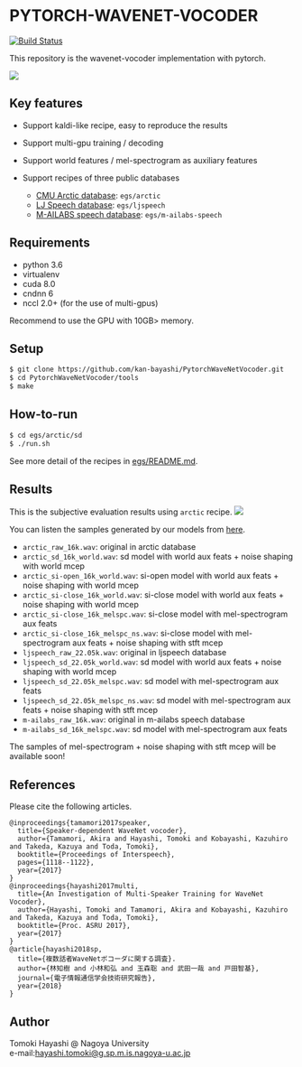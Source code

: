# PYTORCH-WAVENET-VOCODER

[![Build Status](https://travis-ci.org/kan-bayashi/PytorchWaveNetVocoder.svg?branch=master)](https://travis-ci.org/kan-bayashi/PytorchWaveNetVocoder)

This repository is the wavenet-vocoder implementation with pytorch.

![](https://github.com/kan-bayashi/WaveNetVocoderSamples/blob/master/figure/overview.bmp)

## Key features

- Support kaldi-like recipe, easy to reproduce the results
- Support multi-gpu training / decoding
- Support world features / mel-spectrogram as auxiliary features
- Support recipes of three public databases

    - [CMU Arctic database](http://www.festvox.org/cmu_arctic/): `egs/arctic`
    - [LJ Speech database](https://keithito.com/LJ-Speech-Dataset/): `egs/ljspeech`
    - [M-AILABS speech database](http://www.m-ailabs.bayern/en/the-mailabs-speech-dataset/): `egs/m-ailabs-speech`

## Requirements

- python 3.6
- virtualenv
- cuda 8.0
- cndnn 6
- nccl 2.0+ (for the use of multi-gpus)

Recommend to use the GPU with 10GB> memory.

## Setup

```bash
$ git clone https://github.com/kan-bayashi/PytorchWaveNetVocoder.git
$ cd PytorchWaveNetVocoder/tools
$ make
```

## How-to-run

```bash
$ cd egs/arctic/sd
$ ./run.sh
```

See more detail of the recipes in [egs/README.md](egs/README.md).

## Results

This is the subjective evaluation results using `arctic` recipe.
![](https://github.com/kan-bayashi/WaveNetVocoderSamples/blob/master/figure/mos.bmp)

You can listen the samples generated by our models from [here](https://drive.google.com/drive/folders/1zC1WDiMu4SOdc7UeOayoEe_79PdnPBu6?usp=sharing).

- `arctic_raw_16k.wav`: original in arctic database
- `arctic_sd_16k_world.wav`: sd model with world aux feats + noise shaping with world mcep
- `arctic_si-open_16k_world.wav`: si-open model with world aux feats + noise shaping with world mcep
- `arctic_si-close_16k_world.wav`: si-close model with world aux feats + noise shaping with world mcep
- `arctic_si-close_16k_melspc.wav`: si-close model with mel-spectrogram aux feats
- `arctic_si-close_16k_melspc_ns.wav`: si-close model with mel-spectrogram aux feats + noise shaping with stft mcep
- `ljspeech_raw_22.05k.wav`: original in ljspeech database
- `ljspeech_sd_22.05k_world.wav`: sd model with world aux feats + noise shaping with world mcep
- `ljspeech_sd_22.05k_melspc.wav`: sd model with mel-spectrogram aux feats
- `ljspeech_sd_22.05k_melspc_ns.wav`: sd model with mel-spectrogram aux feats + noise shaping with stft mcep
- `m-ailabs_raw_16k.wav`: original in m-ailabs speech database
- `m-ailabs_sd_16k_melspc.wav`: sd model with mel-spectrogram aux feats

The samples of mel-spectrogram + noise shaping with stft mcep will be available soon!

## References

Please cite the following articles.

```
@inproceedings{tamamori2017speaker,
  title={Speaker-dependent WaveNet vocoder},
  author={Tamamori, Akira and Hayashi, Tomoki and Kobayashi, Kazuhiro and Takeda, Kazuya and Toda, Tomoki},
  booktitle={Proceedings of Interspeech},
  pages={1118--1122},
  year={2017}
}
@inproceedings{hayashi2017multi,
  title={An Investigation of Multi-Speaker Training for WaveNet Vocoder},
  author={Hayashi, Tomoki and Tamamori, Akira and Kobayashi, Kazuhiro and Takeda, Kazuya and Toda, Tomoki},
  booktitle={Proc. ASRU 2017},
  year={2017}
}
@article{hayashi2018sp,
  title={複数話者WaveNetボコーダに関する調査}.
  author={林知樹 and 小林和弘 and 玉森聡 and 武田一哉 and 戸田智基},
  journal={電子情報通信学会技術研究報告},
  year={2018}
}
```

## Author

Tomoki Hayashi @ Nagoya University  
e-mail:hayashi.tomoki@g.sp.m.is.nagoya-u.ac.jp
